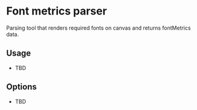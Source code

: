 # Font metrics parser

Parsing tool that renders required fonts on canvas and returns fontMetrics data.

## Usage
- TBD

## Options
- TBD
